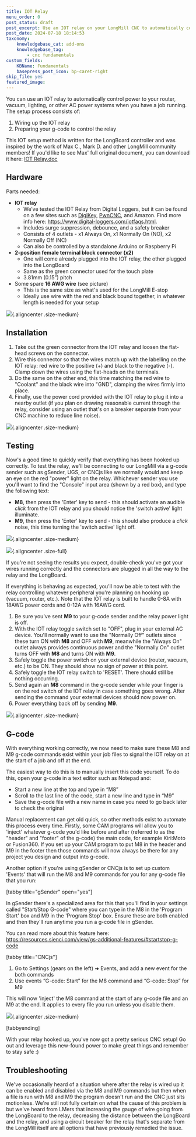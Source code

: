 ```yaml
---
title: IOT Relay
menu_order: 0
post_status: draft
post_excerpt: Use an IOT relay on your LongMill CNC to automatically control power to your router, vacuum, lighting, or other AC power systems.
post_date: 2024-07-18 18:14:53
taxonomy:
    knowledgebase_cat: add-ons
    knowledgebase_tag:
        - cnc fundamentals
custom_fields:
    KBName: Fundamentals
    basepress_post_icon: bp-caret-right
skip_file: yes
featured_image: 
---
```


You can use an IOT relay to automatically control power to your router, vacuum, lighting, or other AC power systems when you have a job running. The setup process consists of:

1. Wiring up the IOT relay
1. Preparing your g-code to control the relay

This IOT setup method is written for the LongBoard controller and was inspired by the work of Max C., Mark D. and other LongMill community members! If you'd like to see Max' full original document, you can download it here: <a href="https://resources.sienci.com/wp-content/uploads/2021/06/Max-C.-IOT-Relay-setup.docx" target="_blank" rel="noopener">IOT Relay.doc</a>

## Hardware

Parts needed:

- **IOT relay**
  - We’ve tested the IOT Relay from Digital Loggers, but it can be found on a few sites such as <a href="https://www.digikey.ca/en/products/detail/sparkfun-electronics/COM-14236/7652745" target="_blank" rel="noopener">DigiKey</a>, <a href="https://PwnCNC.com/products/iot-power-strip" target="_blank" rel="noopener">PwnCNC</a>, and Amazon. Find more info here: <a href="https://www.digital-loggers.com/iotfaqs.html" target="_blank" rel="noopener">https://www.digital-loggers.com/iotfaqs.html</a>.
  - Includes surge suppression, debounce, and a safety breaker
  - Consists of 4 outlets - x1 Always On, x1 Normally On (NO), x2 Normally Off (NC)
  - Can also be controlled by a standalone Arduino or Raspberry Pi
- **2-position female terminal block connector (x2)**
  - One will come already plugged into the IOT relay, the other plugged into the LongBoard
  - Same as the green connector used for the touch plate
  - 3.81mm (0.15”) pitch
- Some spare **16 AWG wire** (see picture)
  - This is the same size as what's used for the LongMill E-stop
  - Ideally use wire with the red and black bound together, in whatever length is needed for your setup

![](/_images/_longmill/_advanced/_6_IOTRelay/lm_IOT_p1_Wire.jpg){.aligncenter .size-medium}

## Installation

1. Take out the green connector from the IOT relay and loosen the flat-head screws on the connector.
1. Wire this connector so that the wires match up with the labelling on the IOT relay: red wire to the positive (+) and black to the negative (-). Clamp down the wires using the flat-heads on the terminals.
1. Do the same on the other end, this time matching the red wire to "Coolant" and the black wire into "GND", clamping the wires firmly into place.
1. Finally, use the power cord provided with the IOT relay to plug it into a nearby outlet (if you plan on drawing reasonable current through the relay, consider using an outlet that's on a breaker separate from your CNC machine to reduce line noise).

![](/_images/_longmill/_advanced/_6_IOTRelay/lm_IOT_p2_CoolantHookUp.jpg){.aligncenter .size-medium}

## Testing

Now's a good time to quickly verify that everything has been hooked up correctly. To test the relay, we'll be connecting to our LongMill via a g-code sender such as gSender, UGS, or CNCjs like we normally would and keep an eye on the red "power" light on the relay. Whichever sender you use you'll want to find the "Console" input area (shown by a red box), and type the following text:

- **M8**, then press the 'Enter' key to send - this should activate an audible *click* from the IOT relay and you should notice the 'switch active' light illuminate.
- **M9**, then press the 'Enter' key to send - this should also produce a *click* noise, this time turning the 'switch active' light off.

![](/_images/_longmill/_advanced/_6_IOTRelay/lm_IOT_p3_Testing.png){.aligncenter .size-medium}

![](/_images/_longmill/_advanced/_6_IOTRelay/lm_IOT_p4_Switch.jpg){.aligncenter .size-full}

If you're not seeing the results you expect, double-check you've got your wires running correctly and the connectors are plugged in all the way to the relay and the LongBoard.

If everything is behaving as expected, you'll now be able to test with the relay controlling whatever peripheral you're planning on hooking up (vacuum, router, etc.). Note that the IOT relay is built to handle 0-8A with 18AWG power cords and 0-12A with 16AWG cord.

1. Be sure you've sent **M9** to your g-code sender and the relay power light is off.
1. With the IOT relay toggle switch set to "OFF", plug in your external AC device. You'll normally want to use the "Normally Off" outlets since these turn ON with **M8** and OFF with **M9**, meanwhile the "Always On" outlet always provides continuous power and the "Normally On" outlet turns OFF with **M8** and turns ON with **M9**.
1. Safely toggle the power switch on your external device (router, vacuum, etc.) to be ON. They should show no sign of power at this point.
1. Safely toggle the IOT relay switch to 'RESET'. There should still be nothing occurring.
1. Send again an **M8** command in the g-code sender while your finger is on the red switch of the IOT relay in case something goes wrong. After sending the command your external devices should now power on.
1. Power everything back off by sending **M9**.

![](/_images/_longmill/_advanced/_6_IOTRelay/lm_IOT_p5_FullDiagram.jpg){.aligncenter .size-medium}

## G-code

With everything working correctly, we now need to make sure these M8 and M9 g-code commands exist within your job files to signal the IOT relay on at the start of a job and off at the end.

The easiest way to do this is to manually insert this code yourself. To do this, open your g-code in a text editor such as Notepad and:

- Start a new line at the top and type in “M8”
- Scroll to the last line of the code, start a new line and type in “M9”
- Save the g-code file with a new name in case you need to go back later to check the original

Manual replacement can get old quick, so other methods exist to automate this process every time. Firstly, some CAM programs will allow you to 'inject' whatever g-code you'd like before and after (referred to as the "header" and "footer" of the g-code) the main code, for example Kiri:Moto or Fusion360. If you set up your CAM program to put M8 in the header and M9 in the footer then those commands will now always be there for any project you design and output into g-code.

Another option if you're using gSender or CNCjs is to set up custom 'Events' that will run the M8 and M9 commands for you for any g-code file that you run:

[tabby title="gSender" open="yes"]

In gSender there's a specialized area for this that you'll find in your settings called "Start/Stop G-code" where you can type in the M8 in the 'Program Start' box and M9 in the 'Program Stop' box. Ensure these are both enabled and then they'll run anytime you run a g-code file in gSender.

You can read more about this feature here: <a href="https://resources.sienci.com/view/gs-additional-features/#startstop-g-code" target="_blank" rel="noopener">https://resources.sienci.com/view/gs-additional-features/#startstop-g-code</a>

[tabby title="CNCjs"]

1. Go to Settings (gears on the left) ➜ Events, and add a new event for the both commands
1. Use events “G-code: Start” for the M8 command and “G-code: Stop” for M9

This will now 'inject' the M8 command at the start of any g-code file and an M9 at the end. It applies to every file you run unless you disable them.

![](/_images/_longmill/_advanced/_6_IOTRelay/lm_IOT_p6_Event.png){.aligncenter .size-medium}

[tabbyending]

With your relay hooked up, you've now got a pretty serious CNC setup! Go out and leverage this new-found power to make great things and remember to stay safe :)

## Troubleshooting

We've occasionally heard of a situation where after the relay is wired up it can be enabled and disabled via the M8 and M9 commands but then when a file is run with M8 and M9 the program doesn't run and the CNC just sits motionless. We're still not fully certain on what the cause of this problem is but we've heard from LMers that increasing the gauge of wire going from the LongBoard to the relay, decreasing the distance between the LongBoard and the relay, and using a circuit breaker for the relay that's separate from the LongMill itself are all options that have previously remedied the issue.

